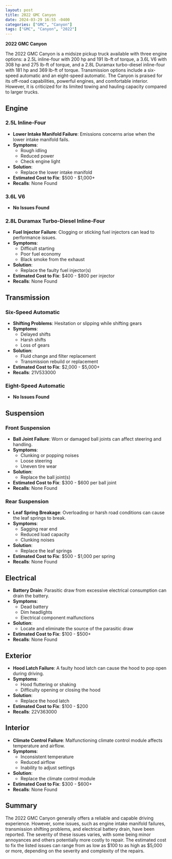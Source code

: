 ```yaml
---
layout: post
title: 2022 GMC Canyon
date: 2024-03-29 16:55 -0400
categories: ["GMC", "Canyon"]
tags: ["GMC", "Canyon", "2022"]
---
```

**2022 GMC Canyon**

The 2022 GMC Canyon is a midsize pickup truck available with three engine options: a 2.5L inline-four with 200 hp and 191 lb-ft of torque, a 3.6L V6 with 308 hp and 275 lb-ft of torque, and a 2.8L Duramax turbo-diesel inline-four with 181 hp and 369 lb-ft of torque. Transmission options include a six-speed automatic and an eight-speed automatic. The Canyon is praised for its off-road capabilities, powerful engines, and comfortable interior. However, it is criticized for its limited towing and hauling capacity compared to larger trucks.

## **Engine**

### **2.5L Inline-Four**
- **Lower Intake Manifold Failure**: Emissions concerns arise when the lower intake manifold fails.
- **Symptoms**:
    - Rough idling
    - Reduced power
    - Check engine light
- **Solution**:
    - Replace the lower intake manifold
- **Estimated Cost to Fix**: $500 - $1,000+
- **Recalls**: None Found

### **3.6L V6**
- **No Issues Found**

### **2.8L Duramax Turbo-Diesel Inline-Four**
- **Fuel Injector Failure**: Clogging or sticking fuel injectors can lead to performance issues.
- **Symptoms**:
    - Difficult starting
    - Poor fuel economy
    - Black smoke from the exhaust
- **Solution**:
    - Replace the faulty fuel injector(s)
- **Estimated Cost to Fix**: $400 - $800 per injector
- **Recalls**: None Found

## **Transmission**

### **Six-Speed Automatic**
- **Shifting Problems**: Hesitation or slipping while shifting gears
- **Symptoms**:
    - Delayed shifts
    - Harsh shifts
    - Loss of gears
- **Solution**:
    - Fluid change and filter replacement
    - Transmission rebuild or replacement
- **Estimated Cost to Fix**: $2,000 - $5,000+
- **Recalls**: 21V533000

### **Eight-Speed Automatic**
- **No Issues Found**

## **Suspension**

### **Front Suspension**
- **Ball Joint Failure**: Worn or damaged ball joints can affect steering and handling.
- **Symptoms**:
    - Clunking or popping noises
    - Loose steering
    - Uneven tire wear
- **Solution**:
    - Replace the ball joint(s)
- **Estimated Cost to Fix**: $300 - $600 per ball joint
- **Recalls**: None Found

### **Rear Suspension**
- **Leaf Spring Breakage**: Overloading or harsh road conditions can cause the leaf springs to break.
- **Symptoms**:
    - Sagging rear end
    - Reduced load capacity
    - Clunking noises
- **Solution**:
    - Replace the leaf springs
- **Estimated Cost to Fix**: $500 - $1,000 per spring
- **Recalls**: None Found

## **Electrical**

- **Battery Drain**: Parasitic draw from excessive electrical consumption can drain the battery.
- **Symptoms**:
    - Dead battery
    - Dim headlights
    - Electrical component malfunctions
- **Solution**:
    - Locate and eliminate the source of the parasitic draw
- **Estimated Cost to Fix**: $100 - $500+
- **Recalls**: None Found

## **Exterior**

- **Hood Latch Failure**: A faulty hood latch can cause the hood to pop open during driving.
- **Symptoms**:
    - Hood fluttering or shaking
    - Difficulty opening or closing the hood
- **Solution**:
    - Replace the hood latch
- **Estimated Cost to Fix**: $100 - $200
- **Recalls**: 22V363000

## **Interior**

- **Climate Control Failure**: Malfunctioning climate control module affects temperature and airflow.
- **Symptoms**:
    - Inconsistent temperature
    - Reduced airflow
    - Inability to adjust settings
- **Solution**:
    - Replace the climate control module
- **Estimated Cost to Fix**: $300 - $600+
- **Recalls**: None Found

## **Summary**

The 2022 GMC Canyon generally offers a reliable and capable driving experience. However, some issues, such as engine intake manifold failures, transmission shifting problems, and electrical battery drain, have been reported. The severity of these issues varies, with some being minor annoyances and others potentially more costly to repair. The estimated cost to fix the listed issues can range from as low as $100 to as high as $5,000 or more, depending on the severity and complexity of the repairs.
